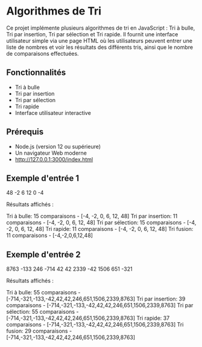 

# Algorithmes de Tri

Ce projet implémente plusieurs algorithmes de tri en JavaScript : Tri à bulle, Tri par insertion, Tri par sélection et Tri rapide. Il fournit une interface utilisateur simple via une page HTML où les utilisateurs peuvent entrer une liste de nombres et voir les résultats des différents tris, ainsi que le nombre de comparaisons effectuées.

## Fonctionnalités

- Tri à bulle
- Tri par insertion
- Tri par sélection
- Tri rapide
- Interface utilisateur interactive

## Prérequis

- Node.js (version 12 ou supérieure)
- Un navigateur Web moderne
- http://127.0.0.1:3000/index.html

 
 ## Exemple d'entrée 1

 48 -2 6 12 0 -4 

 Résultats affichés :

Tri à bulle: 15 comparaisons - [-4, -2, 0, 6, 12, 48]
Tri par insertion: 11 comparaisons - [-4, -2, 0, 6, 12, 48]
Tri par sélection: 15 comparaisons - [-4, -2, 0, 6, 12, 48]
Tri rapide: 11 comparaisons - [-4, -2, 0, 6, 12, 48]
Tri fusion: 11 comparaisons - [-4,-2,0,6,12,48]
## Exemple d'entrée 2
 
 8763 -133 246 -714 42 42 2339 -42 1506 651 -321

 Résultats affichés :

Tri à bulle: 55 comparaisons - [-714,-321,-133,-42,42,42,246,651,1506,2339,8763]
Tri par insertion: 39 comparaisons - [-714,-321,-133,-42,42,42,246,651,1506,2339,8763]
Tri par sélection: 55 comparaisons - [-714,-321,-133,-42,42,42,246,651,1506,2339,8763]
Tri rapide: 37 comparaisons - [-714,-321,-133,-42,42,42,246,651,1506,2339,8763]
Tri fusion: 29 comparaisons - [-714,-321,-133,-42,42,42,246,651,1506,2339,8763]